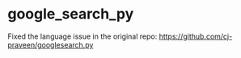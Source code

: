 # google_search_py
Fixed the language issue in the original repo: https://github.com/cj-praveen/googlesearch.py
